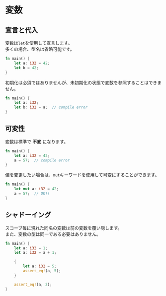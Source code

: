# 変数

## 宣言と代入

変数は`let`を使用して宣言します。  
多くの場合、型名は省略可能です。

```rust
fn main() {
    let a: i32 = 42;
    let b = 42;
}
```

初期化は必須ではありませんが、未初期化の状態で変数を参照することはできません。

```rust
fn main() {
    let a: i32;
    let b: i32 = a;  // compile error
}
```

## 可変性

変数は標準で **不変** になります。

```rust
fn main() {
    let a: i32 = 42;
    a = 57;  // compile error
}
```

値を変更したい場合は、`mut`キーワードを使用して可変にすることができます。

```rust
fn main() {
    let mut a: i32 = 42;
    a = 57;  // OK!!
}
```

## シャドーイング

スコープ毎に現れた同名の変数は前の変数を覆い隠します。  
また、変数の型は同一である必要はありません。

```rust
fn main() {
    let a: i32 = 1;
    let a: i32 = a + 1;

    {
        let a: i32 = 5;
        assert_eq!(a, 5);
    }

    assert_eq!(a, 2);
}
```

